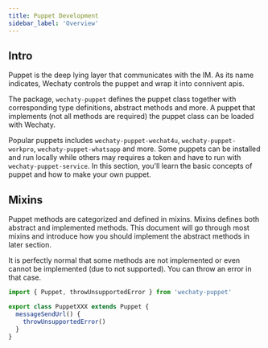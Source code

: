 ```yaml
---
title: Puppet Development
sidebar_label: 'Overview'
---
```


## Intro

Puppet is the deep lying layer that communicates with the IM. As its name indicates, Wechaty controls the puppet and wrap it into connivent apis.

The package, ```wechaty-puppet``` defines the puppet class together with corresponding type definitions, abstract methods and more. A puppet that implements (not all methods are required) the puppet class can be loaded with Wechaty.

Popular puppets includes ```wechaty-puppet-wechat4u```, ```wechaty-puppet-workpro```, ```wechaty-puppet-whatsapp``` and more. Some puppets can be installed and run locally while others may requires a token and have to run with ```wechaty-puppet-service```. In this section, you'll learn the basic concepts of puppet and how to make your own puppet.

## Mixins

Puppet methods are categorized and defined in mixins. Mixins defines both abstract and implemented methods. This document will go through most mixins and introduce how you should implement the abstract methods in later section.

It is perfectly normal that some methods are not implemented or even cannot be implemented (due to not supported). You can throw an error in that case.

```ts
import { Puppet, throwUnsupportedError } from 'wechaty-puppet'

export class PuppetXXX extends Puppet {
  messageSendUrl() {
    throwUnsupportedError()
  }
}
```
